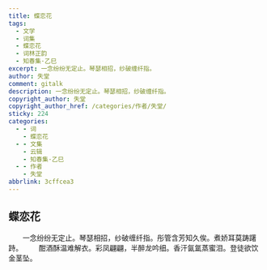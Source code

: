 ```yaml
---
title: 蝶恋花
tags:
  - 文学
  - 词集
  - 蝶恋花
  - 词林正韵
  - 知春集·乙巳
excerpt: 一念纷纷无定止。琴瑟相招，纱破缠纤指。
author: 失堂
comment: gitalk
description: 一念纷纷无定止。琴瑟相招，纱破缠纤指。
copyright_author: 失堂
copyright_author_href: /categories/作者/失堂/
sticky: 224
categories:
  - - 词
    - 蝶恋花
  - - 文集
    - 云辑
    - 知春集·乙巳
  - - 作者
    - 失堂
abbrlink: 3cffcea3
---
```

## 蝶恋花
&emsp;&emsp;一念纷纷无定止。琴瑟相招，纱破缠纤指。彤管含芳知久俟。煮娇耳莫踌躇跱。
&emsp;&emsp;酣酒酥温难解衣。彩凤翩翩，半醉龙吟细。香汗氤氲蒸蜜泪。登徒欲饮金茎坠。